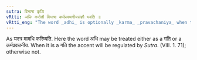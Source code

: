 ```yaml
---
sutra: विभाषा कृञि
vRtti: अधिः करोतौ विभाषा कर्मप्रवचनीयसंज्ञौ भवति ॥
vRtti_eng: "The word _adhi_ is optionally _karma_ _pravachaniya_ when the verb _kri_ follows."
---
```

As यदत्र मामधि करिष्यति. Here the word अधि may be treated either as a गति or a कर्मप्रवचनीय. When it is a गति the accent will be regulated by _Sutra_. (VIII. 1. 71); otherwise not.
